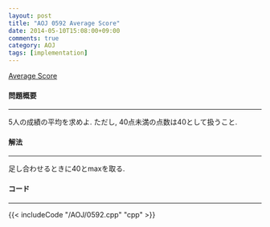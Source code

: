 ```yaml
---
layout: post
title: "AOJ 0592 Average Score"
date: 2014-05-10T15:08:00+09:00
comments: true
category: AOJ
tags: [implementation]
---
```


[Average Score](http://judge.u-aizu.ac.jp/onlinejudge/description.jsp?id=0592)

#### 問題概要

****

5人の成績の平均を求めよ. ただし, 40点未満の点数は40として扱うこと.

#### 解法

****

足し合わせるときに40とmaxを取る.

#### コード

****

{{< includeCode "/AOJ/0592.cpp" "cpp" >}}

